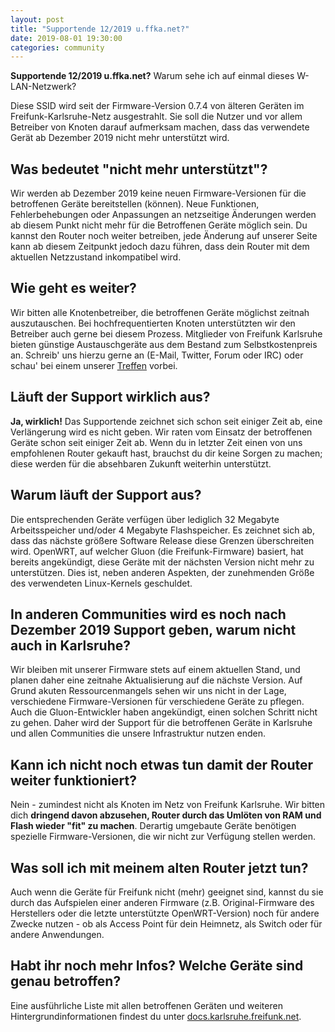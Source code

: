 ```yaml
---
layout: post
title: "Supportende 12/2019 u.ffka.net?"
date: 2019-08-01 19:30:00
categories: community
---
```


**Supportende 12/2019 u.ffka.net?** Warum sehe ich auf einmal dieses W-LAN-Netzwerk?

Diese SSID wird seit der Firmware-Version 0.7.4 von älteren Geräten im Freifunk-Karlsruhe-Netz ausgestrahlt. Sie soll die Nutzer und vor allem Betreiber von Knoten darauf aufmerksam machen, dass das verwendete Gerät ab Dezember 2019 nicht mehr unterstützt wird.

<!--*-->

## Was bedeutet "nicht mehr unterstützt"?
Wir werden ab Dezember 2019 keine neuen Firmware-Versionen für die betroffenen Geräte bereitstellen (können). Neue Funktionen, Fehlerbehebungen oder Anpassungen an netzseitige Änderungen werden ab diesem Punkt nicht mehr für die Betroffenen Geräte möglich sein. Du kannst den Router noch weiter betreiben, jede Änderung auf unserer Seite kann ab diesem Zeitpunkt jedoch dazu führen, dass dein Router mit dem aktuellen Netzzustand inkompatibel wird.

## Wie geht es weiter?
Wir bitten alle Knotenbetreiber, die betroffenen Geräte möglichst zeitnah auszutauschen. Bei hochfrequentierten Knoten unterstützten wir den Betreiber auch gerne bei diesem Prozess. Mitglieder von Freifunk Karlsruhe bieten günstige Austauschgeräte aus dem Bestand zum Selbstkostenpreis an. Schreib' uns hierzu gerne an (E-Mail, Twitter, Forum oder IRC) oder schau' bei einem unserer [Treffen](https://karlsruhe.freifunk.net/kontakt/) vorbei.

## Läuft der Support wirklich aus?
**Ja, wirklich!** Das Supportende zeichnet sich schon seit einiger Zeit ab, eine Verlängerung wird es nicht geben. Wir raten vom Einsatz der betroffenen Geräte schon seit einiger Zeit ab. Wenn du in letzter Zeit einen von uns empfohlenen Router gekauft hast, brauchst du dir keine Sorgen zu machen; diese werden für die absehbaren Zukunft weiterhin unterstützt.

## Warum läuft der Support aus?
Die entsprechenden Geräte verfügen über lediglich 32 Megabyte Arbeitsspeicher und/oder 4 Megabyte Flashspeicher. Es zeichnet sich ab, dass das nächste größere Software Release diese Grenzen überschreiten wird. OpenWRT, auf welcher Gluon (die Freifunk-Firmware) basiert, hat bereits angekündigt, diese Geräte mit der nächsten Version nicht mehr zu unterstützen. Dies ist, neben anderen Aspekten, der zunehmenden Größe des verwendeten Linux-Kernels geschuldet.

## In anderen Communities wird es noch nach Dezember 2019 Support geben, warum nicht auch in Karlsruhe?
Wir bleiben mit unserer Firmware stets auf einem aktuellen Stand, und planen daher eine zeitnahe Aktualisierung auf die nächste Version. Auf Grund akuten Ressourcenmangels sehen wir uns nicht in der Lage, verschiedene Firmware-Versionen für verschiedene Geräte zu pflegen. Auch die Gluon-Entwickler haben angekündigt, einen solchen Schritt nicht zu gehen. Daher wird der Support für die betroffenen Geräte in Karlsruhe und allen Communities die unsere Infrastruktur nutzen enden.

## Kann ich nicht noch etwas tun damit der Router weiter funktioniert?
Nein - zumindest nicht als Knoten im Netz von Freifunk Karlsruhe.
Wir bitten dich **dringend davon abzusehen, Router durch das Umlöten von RAM und Flash wieder "fit" zu machen**. Derartig umgebaute Geräte benötigen spezielle Firmware-Versionen, die wir nicht zur Verfügung stellen werden.

## Was soll ich mit meinem alten Router jetzt tun?
Auch wenn die Geräte für Freifunk nicht (mehr) geeignet sind, kannst du sie durch das Aufspielen einer anderen Firmware (z.B. Original-Firmware des Herstellers oder die letzte unterstützte OpenWRT-Version) noch für andere Zwecke nutzen - ob als Access Point für dein Heimnetz, als Switch oder für andere Anwendungen.

## Habt ihr noch mehr Infos? Welche Geräte sind genau betroffen?
Eine ausführliche Liste mit allen betroffenen Geräten und weiteren Hintergrundinformationen findest du unter [docs.karlsruhe.freifunk.net](https://docs.karlsruhe.freifunk.net/firmware/eol-devices/).
